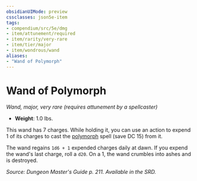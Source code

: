 ```yaml
---
obsidianUIMode: preview
cssclasses: json5e-item
tags:
- compendium/src/5e/dmg
- item/attunement/required
- item/rarity/very-rare
- item/tier/major
- item/wondrous/wand
aliases: 
- "Wand of Polymorph"
---
```

# Wand of Polymorph
*Wand, major, very rare (requires attunement by a spellcaster)*  

- **Weight**: 1.0 lbs.

This wand has 7 charges. While holding it, you can use an action to expend 1 of its charges to cast the [polymorph](/Systems/5e/spells/polymorph.md) spell (save DC 15) from it.

The wand regains `1d6 + 1` expended charges daily at dawn. If you expend the wand's last charge, roll a `d20`. On a 1, the wand crumbles into ashes and is destroyed.

*Source: Dungeon Master's Guide p. 211. Available in the SRD.*